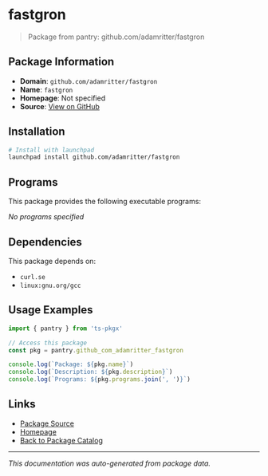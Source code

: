 # fastgron

> Package from pantry: github.com/adamritter/fastgron

## Package Information

- **Domain**: `github.com/adamritter/fastgron`
- **Name**: `fastgron`
- **Homepage**: Not specified
- **Source**: [View on GitHub](https://github.com/pkgxdev/pantry/tree/main/projects/github.com/adamritter/fastgron/package.yml)

## Installation

```bash
# Install with launchpad
launchpad install github.com/adamritter/fastgron
```

## Programs

This package provides the following executable programs:

*No programs specified*

## Dependencies

This package depends on:

- `curl.se`
- `linux:gnu.org/gcc`

## Usage Examples

```typescript
import { pantry } from 'ts-pkgx'

// Access this package
const pkg = pantry.github_com_adamritter_fastgron

console.log(`Package: ${pkg.name}`)
console.log(`Description: ${pkg.description}`)
console.log(`Programs: ${pkg.programs.join(', ')}`)
```

## Links

- [Package Source](https://github.com/pkgxdev/pantry/tree/main/projects/github.com/adamritter/fastgron/package.yml)
- [Homepage](#)
- [Back to Package Catalog](../package-catalog.md)

---

*This documentation was auto-generated from package data.*
